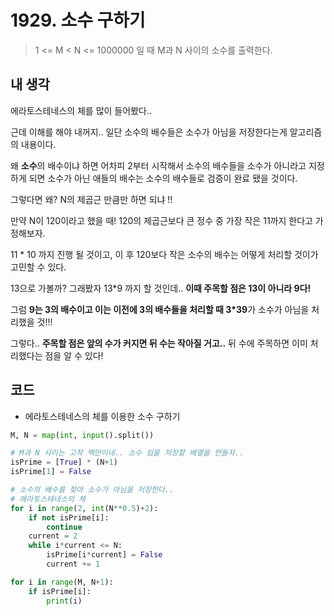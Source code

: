 # 1929. 소수 구하기

> 1 <= M < N <= 1000000 일 때 M과 N 사이의 소수를 출력한다.



## 내 생각

에라토스테네스의 체를 많이 들어봤다..

근데 이해를 해야 내꺼지.. 일단 소수의 배수들은 소수가 아님을 저장한다는게 알고리즘의 내용이다.

왜 **소수**의 배수이냐 하면 어차피 2부터 시작해서 소수의 배수들을 소수가 아니라고 지정하게 되면 소수가 아닌 애들의 배수는 소수의 배수들로 검증이 완료 됐을 것이다.

그렇다면 왜? N의 제곱근 만큼만 하면 되냐 !!

만약 N이 120이라고 했을 때! 120의 제곱근보다 큰 정수 중 가장 작은 11까지 한다고 가정해보자.

11 * 10 까지 진행 될 것이고, 이 후 120보다 작은 소수의 배수는 어떻게 처리할 것이가 고민할 수 있다.

13으로 가볼까? 그래봤자 13*9 까지 할 것인데.. **이때 주목할 점은 13이 아니라 9다!**

그럼 **9는 3의 배수이고 이는 이전에 3의 배수들을 처리할 때 3*39**가 소수가 아님을 처리했을 것!!!

그렇다.. **주목할 점은 앞의 수가 커지면 뒤 수는 작아질 거고..** 뒤 수에 주목하면 이미 처리했다는 점을 알 수 있다!



## 코드

- 에라토스테네스의 체를 이용한 소수 구하기

```python
M, N = map(int, input().split())

# M과 N 사이는 고작 백만이네.. 소수 임을 저장할 배열을 만들자..
isPrime = [True] * (N+1)
isPrime[1] = False

# 소수의 배수를 찾아 소수가 아님을 저장한다..
# 에라토스테네스의 체
for i in range(2, int(N**0.5)+2):
    if not isPrime[i]:
        continue
    current = 2
    while i*current <= N:
        isPrime[i*current] = False
        current += 1

for i in range(M, N+1):
    if isPrime[i]:
        print(i)
```

